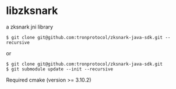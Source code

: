 # libzksnark
a zksnark jni library

```
$ git clone git@github.com:tronprotocol/zksnark-java-sdk.git --recursive
```
or
```
$ git clone git@github.com:tronprotocol/zksnark-java-sdk.git
$ git submodule update --init --recursive
```

Required
cmake (version >= 3.10.2)
